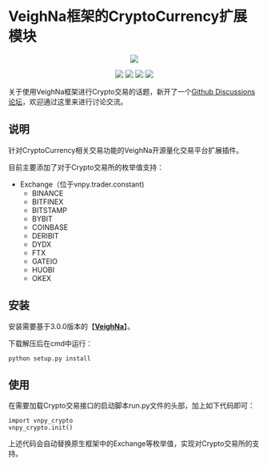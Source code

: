 # VeighNa框架的CryptoCurrency扩展模块

<p align="center">
  <img src ="https://vnpy.oss-cn-shanghai.aliyuncs.com/vnpy-logo.png"/>
</p>

<p align="center">
    <img src ="https://img.shields.io/badge/version-0.1.0-blueviolet.svg"/>
    <img src ="https://img.shields.io/badge/platform-windows|linux|macos-yellow.svg"/>
    <img src ="https://img.shields.io/badge/python-3.7|3.8|3.9|3.10-blue.svg" />
    <img src ="https://img.shields.io/github/license/vnpy/vnpy.svg?color=orange"/>
</p>


关于使用VeighNa框架进行Crypto交易的话题，新开了一个[Github Discussions论坛](https://github.com/vn-crypto/vnpy_crypto/discussions)，欢迎通过这里来进行讨论交流。

## 说明

针对CryptoCurrency相关交易功能的VeighNa开源量化交易平台扩展插件。

目前主要添加了对于Crypto交易所的枚举值支持：

* Exchange（位于vnpy.trader.constant)
    * BINANCE
    * BITFINEX
    * BITSTAMP
    * BYBIT
    * COINBASE
    * DERIBIT
    * DYDX
    * FTX
    * GATEIO
    * HUOBI
    * OKEX

## 安装

安装需要基于3.0.0版本的【[**VeighNa**](https://github.com/vnpy/vnpy)】。


下载解压后在cmd中运行：

```
python setup.py install
```


## 使用

在需要加载Crypto交易接口的启动脚本run.py文件的头部，加上如下代码即可：

```
import vnpy_crypto
vnpy_crypto.init()
```

上述代码会自动替换原生框架中的Exchange等枚举值，实现对Crypto交易所的支持。
